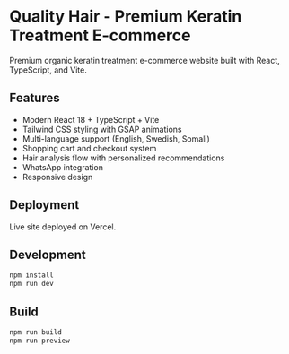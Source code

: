 # Quality Hair - Premium Keratin Treatment E-commerce

Premium organic keratin treatment e-commerce website built with React, TypeScript, and Vite.

## Features
- Modern React 18 + TypeScript + Vite
- Tailwind CSS styling with GSAP animations
- Multi-language support (English, Swedish, Somali)
- Shopping cart and checkout system
- Hair analysis flow with personalized recommendations
- WhatsApp integration
- Responsive design

## Deployment
Live site deployed on Vercel.

## Development
```bash
npm install
npm run dev
```

## Build
```bash
npm run build
npm run preview
```

